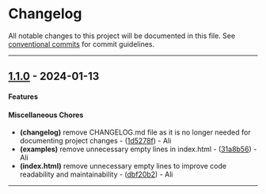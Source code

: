 # Changelog
All notable changes to this project will be documented in this file. See [conventional commits](https://www.conventionalcommits.org/) for commit guidelines.

- - -
## [1.1.0](https://github.com/cocogitto/cocogitto_bot_playground/compare/1.0.0..1.1.0) - 2024-01-13
#### Features

#### Miscellaneous Chores
- **(changelog)** remove CHANGELOG.md file as it is no longer needed for documenting project changes - ([1d5278f](https://github.com/cocogitto/cocogitto_bot_playground/commit/1d5278f0904fa56e5c6ab62ddb3b69991f2e7d90)) - Ali
- **(examples)** remove unnecessary empty lines in index.html - ([31a8b56](https://github.com/cocogitto/cocogitto_bot_playground/commit/31a8b568191f2ef3c1ca950d982302572d8eb0a3)) - Ali
- **(index.html)** remove unnecessary empty lines to improve code readability and maintainability - ([dbf20b2](https://github.com/cocogitto/cocogitto_bot_playground/commit/dbf20b2184f7a447c24d93751e139284d76dc8e0)) - Ali

- - -
